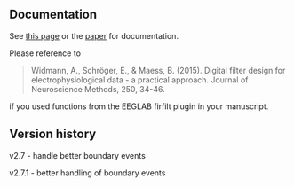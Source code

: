 Documentation
-------------
See [this page](https://eeglab.org/others/Firfilt_FAQ.html) or the [paper](https://home.uni-leipzig.de/biocog/eprints/widmann_a2015jneuroscimeth250_34.pdf) for documentation.

Please reference to

> Widmann, A., Schröger, E., & Maess, B. (2015). Digital filter design for electrophysiological data - a practical approach. Journal of Neuroscience Methods, 250, 34-46.

if you used functions from the EEGLAB firfilt plugin in your manuscript.

Version history
---------------
v2.7 - handle better boundary events

v2.7.1 - better handling of boundary events

